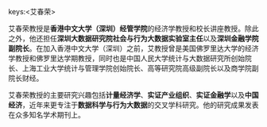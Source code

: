 keys:<艾春荣>


艾春荣教授是**香港中文大学（深圳）经管学院**的经济学教授和校长讲座教授。除此之外，他还担任**深圳大数据研究院社会与行为大数据实验室主任**以及**深圳金融学院副院长**。在加入香港中文大学（深圳）之前，艾教授曾是美国佛罗里达大学的经济学教授和佛罗里达学期教授，同时也是中国人民大学统计与大数据研究所创始院长、上海工业大学统计与管理学院创始院长、高等研究院高级副院长以及商学院副院长财经。

艾春荣教授的主要研究兴趣包括**计量经济学**、**实证产业组织**、**实证金融学**以及**中国经济**，近年来更专注于**数据科学与行为大数据**的交叉学科研究。他的研究成果发表在众多知名学术期刊上。